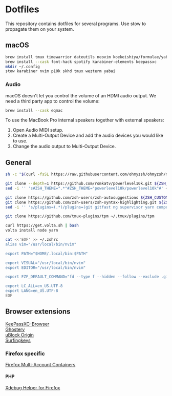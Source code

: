 # Dotfiles
This repository contains dotfiles for several programs. Use stow to propagate them on your system.

## macOS
```zsh
brew install tmux timewarrior dateutils neovim koekeishiya/formulae/yabai koekeishiya/formulae/skhd stow htop jq skhd fzf fd trash-cli ripgrep bat tree-sitter
brew install --cask font-hack spotify karabiner-elements keepassxc
mkdir ~/.config
stow karabiner nvim p10k skhd tmux wezterm yabai
```

### Audio
macOS doesn't let you control the volume of an HDMI audio output. We need a third party app to control the volume:
```zsh
brew install --cask eqmac
```

To use the MacBook Pro internal speakers together with external speakers:
1. Open Audio MIDI setup.
2. Create a Multi-Output Device and add the audio devices you would like to use.
3. Change the audio output to Multi-Output Device.

## General
```zsh
sh -c "$(curl -fsSL https://raw.githubusercontent.com/ohmyzsh/ohmyzsh/master/tools/install.sh)"

git clone --depth=1 https://github.com/romkatv/powerlevel10k.git ${ZSH_CUSTOM:-$HOME/.oh-my-zsh/custom}/themes/powerlevel10k
sed -i '' 's#ZSH_THEME=".*"#ZSH_THEME="powerlevel10k/powerlevel10k"#' ~/.zshrc

git clone https://github.com/zsh-users/zsh-autosuggestions ${ZSH_CUSTOM:-~/.oh-my-zsh/custom}/plugins/zsh-autosuggestions
git clone https://github.com/zsh-users/zsh-syntax-highlighting.git ${ZSH_CUSTOM:-~/.oh-my-zsh/custom}/plugins/zsh-syntax-highlighting
sed -i '' 's/plugins=(.*)/plugins=(git gitfast ng supervisor yarn composer docker docker-compose zsh-autosuggestions vi-mode fzf zsh-syntax-highlighting zsh-interactive-cd)/' ~/.zshrc

git clone https://github.com/tmux-plugins/tpm ~/.tmux/plugins/tpm

curl https://get.volta.sh | bash
volta install node yarn

cat <<'EOF' >> ~/.zshrc
alias vim="/usr/local/bin/nvim"

export PATH="$HOME/.local/bin:$PATH"

export VISUAL="/usr/local/bin/nvim"
export EDITOR="/usr/local/bin/nvim"

export FZF_DEFAULT_COMMAND="fd --type f --hidden --follow --exclude .git"

export LC_ALL=en_US.UTF-8
export LANG=en_US.UTF-8
EOF
```

## Browser extensions
[KeePassXC-Browser](https://github.com/keepassxreboot/keepassxc-browser?tab=readme-ov-file#download-and-use)  
[Ghostery](https://www.ghostery.com/ghostery-ad-blocker)  
[uBlock Origin](https://github.com/gorhill/uBlock?tab=readme-ov-file#installation)  
[Surfingkeys](https://github.com/brookhong/Surfingkeys?tab=readme-ov-file#installation)  

### Firefox specific
[Firefox Multi-Account Containers](https://addons.mozilla.org/en-US/firefox/addon/multi-account-containers/)  

#### PHP
[Xdebug Helper for Firefox](https://addons.mozilla.org/nl/firefox/addon/xdebug-helper-for-firefox/)  
